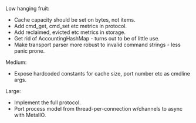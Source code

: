 Low hanging fruit:

* Cache capacity should be set on bytes, not items.
* Add cmd_get, cmd_set etc metrics in protocol.
* Add reclaimed, evicted etc metrics in storage.
* Get rid of AccountingHashMap - turns out to be of little use.
* Make transport parser more robust to invalid command strings - less panic prone.

Medium:

* Expose hardcoded constants for cache size, port number etc as cmdline args.

Large:

* Implement the full protocol.
* Port process model from thread-per-connection w/channels to async with MetalIO.
